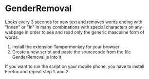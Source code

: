 # GenderRemoval
Looks every 3 seconds for new text and removes words ending with "Innen" or "In" in many combinations with special characters on any webpage in order to see and read only the generic masculine form of words.

1. Install the extension Tampermonkey for your browser
2. Create a new script and paste the sourcecode from the file GenderRemoval.js into it

If you want to run the script on your mobile phone, you have to install Firefox and repeat step 1. and 2.
